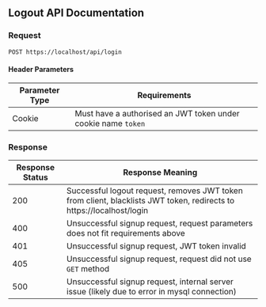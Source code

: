 ## Logout API Documentation

### Request

`POST https://localhost/api/login`

#### Header Parameters

| Parameter Type | Requirements |
|----------------|--------------|
| Cookie | Must have a authorised an JWT token under cookie name `token` |

### Response

| Response Status | Response Meaning |
|-|-|
| 200 | Successful logout request, removes JWT token from client, blacklists JWT token, redirects to https://localhost/login |
| 400 | Unsuccessful signup request, request parameters does not fit requirements above |
| 401 | Unsuccessful signup request, JWT token invalid |
| 405 | Unsuccessful signup request, request did not use `GET` method |
| 500 | Unsuccessful signup request, internal server issue (likely due to error in mysql connection) |